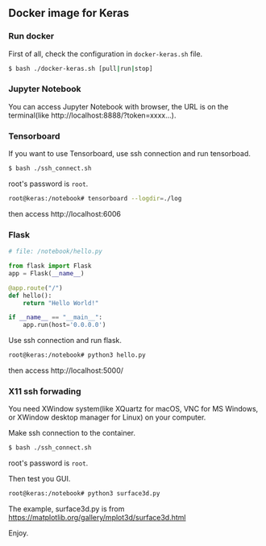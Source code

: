 ## Docker image for Keras

### Run docker 
First of all, check the configuration in `docker-keras.sh` file.

```bash
$ bash ./docker-keras.sh [pull|run|stop] 
```

### Jupyter Notebook

You can access Jupyter Notebook with browser, the URL is on the terminal(like http://localhost:8888/?token=xxxx...).

### Tensorboard

If you want to use Tensorboard, use ssh connection and run tensorboad.

```bash
$ bash ./ssh_connect.sh
```
root's password is `root`.

```bash
root@keras:/notebook# tensorboard --logdir=./log
```
then access http://localhost:6006

### Flask

```python
# file: /notebook/hello.py

from flask import Flask
app = Flask(__name__)

@app.route("/")
def hello():
    return "Hello World!"

if __name__ == "__main__":
    app.run(host='0.0.0.0')
```

Use ssh connection and run flask.
```bash
root@keras:/notebook# python3 hello.py
```

then access http://localhost:5000/


### X11 ssh forwading 

You need XWindow system(like XQuartz for macOS, VNC for MS Windows, or XWindow desktop manager for Linux) on your computer.

Make ssh connection to the container.
```bash
$ bash ./ssh_connect.sh
```
root's password is `root`.

Then test you GUI. 

```bash
root@keras:/notebook# python3 surface3d.py
```
The example, surface3d.py is from https://matplotlib.org/gallery/mplot3d/surface3d.html

Enjoy.
